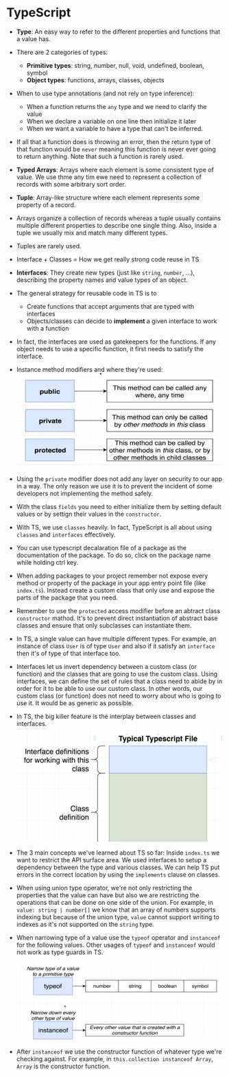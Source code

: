 # TypeScript 

- **Type**: An easy way to refer to the different properties and functions that a value has.
- There are 2 categories of types: 
    - **Primitive types**: string, number, null, void, undefined, boolean, symbol
    - **Object types**: functions, arrays, classes, objects
- When to use type annotations (and not rely on type inference):
    - When a function returns the `any` type and we need to clarify the value
    - When we declare a variable on one line then initialize it later
    - When we want a variable to have a type that can't be inferred.
- If all that a function does is throwing an error, then the return type of that function would be `never` meaning this function is never ever going to return anything. Note that such a function is rarely used. 
- **Typed Arrays**: Arrays where each element is some consistent type of value. We use thme any tim ewe need to represent a collection of records with some arbitrary sort order.
- **Tuple**: Array-like structure where each element represents some property of a record.
- Arrays organize a collection of records whereas a tuple usually contains multiple different properties to describe one single thing. Also, inside a tuple we usually mix and match many different types.
- Tuples are rarely used.
- Interface + Classes = How we get really strong code reuse in TS
- **Interfaces**: They create new types (just like `string`, `number`, ...), describing the property names and value types of an object.
- The general strategy for reusable code in TS is to 
    - Create functions that accept arguments that are typed with interfaces
    - Objects/classes can decide to **implement** a given interface to work with a function
- In fact, the interfaces are used as gatekeepers for the functions. If any object needs to use a specific function, it first needs to satisfy the interface. 
- Instance method modifiers and where they're used: 
  ![Alt text](./static/instance-method-access-modifiers.png)

- Using the `private` modifier does not add any layer on security to our app in a way. The only reason we use it is to prevent the incident of some developers not implementing the method safely.
- With the class `fields` you need to either initialize them by setting default values or by settign their values in the `constructor`.
- With TS, we use `classes` heavily. In fact, TypeScript is all about using `classes` and `interfaces` effectively. 
- You can use typescript decalaration file of a package as the documentation of the package. To do so, click on the package name while holding ctrl key. 
- When adding packages to your project remember not expose every method or property of the package in your app entry point file (like `index.ts`). Instead create a custom class that only use and expose the parts of the package that you need.
- Remember to use the `protected` access modifier before an abtract class `constructor` mathod. It's to prevent direct instantiation of abstract base classes and ensure that only subclasses can instantiate them.
- In TS, a single value can have multiple different types. For example, an instance of class `User` is of type `User` and also if it satisfy an `interface` then it's of type of that interface too.
- Interfaces let us invert dependency between a custom class (or function) and the classes that are going to use the custom class. Using interfaces, we can define the set of rules that a class need to abide by in order for it to be able to use our custom class. In other words, our custom class (or function) does not need to worry about who is going to use it. It would be as generic as possible. 
- In TS, the big killer feature is the interplay between classes and interfaces. 
  ![Alt text](./static/interfaces-classes.png)

- The 3 main concepts we've learned about TS so far: Inside `index.ts` we want to restrict the API surface area. We used interfaces to setup a dependency between the type and various classes. We can help TS put errors in the correct location by using the `implements` clause on classes.
- When using union type operator, we're not only restricting the properties that the value can have but also we are restricting the operations that can be done on one side of the union. For example, in `value: string | number[]` we know that an array of numbers supports indexing but because of the union type, `value` cannot support writing to indexes as it's not supported on the `string` type. 
- When narrowing type of a value use the `typeof` operator and `instanceof` for the following values. Other usages of `typeof` and `instanceof` would not work as type guards in TS. 

  ![Alt text](./static/type-guard.png)

- After `instanceof` we use the constructor function of whatever type we're checking against. For example, in `this.collection instanceof Array`, `Array` is the constructor function. 
